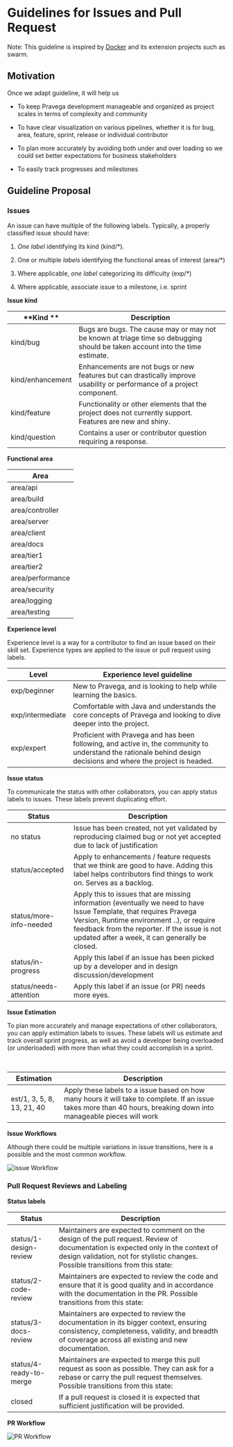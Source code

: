 Guidelines for Issues and Pull Request
======================================

Note: This guideline is inspired by
[Docker](https://github.com/docker/docker/blob/master/project/REVIEWING.md) and
its extension projects such as swarm. 

Motivation
----------

Once we adapt guideline, it will help us

-   To keep Pravega development manageable and organized as project scales in
    terms of complexity and community

-   To have clear visualization on various pipelines, whether it is for bug,
    area, feature, sprint, release or individual contributor

-   To plan more accurately by avoiding both under and over loading so we
    could set better expectations for business stakeholders

-   To easily track progresses and milestones

Guideline Proposal
------------------

### Issues

An issue can have multiple of the following labels. Typically, a properly
classified issue should have:

1.  *One label* identifying its kind (kind/\*).

2.  One or multiple *labels* identifying the functional areas of interest
    (area/\*)

3.  Where applicable, *one label* categorizing its difficulty (exp/\*)

4.  Where applicable, associate issue to a milestone, i.e. sprint

**Issue kind**

| **Kind **        | **Description**                                                                                                              |
|------------------|------------------------------------------------------------------------------------------------------------------------------|
| kind/bug         | Bugs are bugs. The cause may or may not be known at triage time so debugging should be taken account into the time estimate. |
| kind/enhancement | Enhancements are not bugs or new features but can drastically improve usability or performance of a project component.       |
| kind/feature     | Functionality or other elements that the project does not currently support. Features are new and shiny.                     |
| kind/question    | Contains a user or contributor question requiring a response.                                                                |

  
**Functional area**

| **Area**         |
|------------------|
| area/api         |
| area/build       |
| area/controller  |
| area/server      |
| area/client      |
| area/docs        |
| area/tier1       |
| area/tier2       |
| area/performance |
| area/security    |
| area/logging    |
| area/testing     |

**Experience level**

Experience level is a way for a contributor to find an issue based on their
skill set. Experience types are applied to the issue or pull request using
labels.

| **Level**        | **Experience level guideline**                                                                                                                                    |
|------------------|-------------------------------------------------------------------------------------------------------------------------------------------------------------------|
| exp/beginner     | New to Pravega, and is looking to help while learning the basics.                                                                                                 |
| exp/intermediate | Comfortable with Java and understands the core concepts of Pravega and looking to dive deeper into the project.                                                   |
| exp/expert       | Proficient with Pravega and has been following, and active in, the community to understand the rationale behind design decisions and where the project is headed. |

**Issue status**

To communicate the status with other collaborators, you can apply status labels
to issues. These labels prevent duplicating effort.

| **Status**              | **Description**                                                                                                                                                                                                                                                    |
|-------------------------|--------------------------------------------------------------------------------------------------------------------------------------------------------------------------------------------------------------------------------------------------------------------|
| no status               | Issue has been created, not yet validated by reproducing claimed bug or not yet accepted due to lack of justification                                                                                                                                              |
| status/accepted         | Apply to enhancements / feature requests that we think are good to have. Adding this label helps contributors find things to work on. Serves as a backlog.                                                                                                         |
| status/more-info-needed | Apply this to issues that are missing information (eventually we need to have Issue Template, that requires Pravega Version, Runtime environment ..), or require feedback from the reporter. If the issue is not updated after a week, it can generally be closed. |
| status/in-progress      | Apply this label if an issue has been picked up by a developer and in design discussion/development                                                                                                                                                                |
| status/needs-attention  | Apply this label if an issue (or PR) needs more eyes.                                                                                                                                                                                                              |

  
**Issue Estimation**

To plan more accurately and manage expectations of other collaborators, you can
apply estimation labels to issues. These labels will us estimate and track
overall sprint progress, as well as avoid a developer being overloaded (or
underloaded) with more than what they could accomplish in a sprint.

 

| **Estimation**             | **Description**                                                                                                                                                      |
|----------------------------|----------------------------------------------------------------------------------------------------------------------------------------------------------------------|
| est/1, 3, 5, 8, 13, 21, 40 | Apply these labels to a issue based on how many hours it will take to complete. If an issue takes more than 40 hours, breaking down into manageable pieces will work |

**Issue Workflows**

Although there could be multiple variations in issue transitions, here is a
possible and the most common workflow. 

![issue Workflow](https://github.com/emccode/pravega/blob/master/doc/img/Github%20Issue%20Workflow.png)



### Pull Request Reviews and Labeling

**Status labels**

| **Status**              | **Description**                                                                                                                                                                                                       |
|-------------------------|-----------------------------------------------------------------------------------------------------------------------------------------------------------------------------------------------------------------------|
| status/1-design-review  | Maintainers are expected to comment on the design of the pull request. Review of documentation is expected only in the context of design validation, not for stylistic changes. Possible transitions from this state: |
| status/2-code-review    | Maintainers are expected to review the code and ensure that it is good quality and in accordance with the documentation in the PR. Possible transitions from this state:                                              |
| status/3-docs-review    | Maintainers are expected to review the documentation in its bigger context, ensuring consistency, completeness, validity, and breadth of coverage across all existing and new documentation.                          |
| status/4-ready-to-merge | Maintainers are expected to merge this pull request as soon as possible. They can ask for a rebase or carry the pull request themselves. Possible transitions from this state:                                        |
| closed                  | If a pull request is closed it is expected that sufficient justification will be provided.                                                                                                                            |

**PR Workflow**

![PR Workflow](https://github.com/emccode/pravega/blob/master/doc/img/Github%20PR%20Workflow.png)
